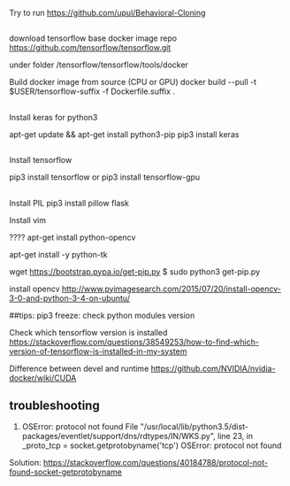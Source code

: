 Try to run https://github.com/upul/Behavioral-Cloning

##
download tensorflow base docker image repo
https://github.com/tensorflow/tensorflow.git

under folder  /tensorflow/tensorflow/tools/docker

Build docker image from source (CPU or GPU)
 docker build --pull -t $USER/tensorflow-suffix -f Dockerfile.suffix .


##
Install keras for python3

apt-get update  && apt-get install python3-pip
pip3 install keras


##
Install tensorflow

pip3 install tensorflow
or
pip3 install tensorflow-gpu


##
Install PIL
pip3 install pillow flask

Install vim

???? apt-get install python-opencv

apt-get install -y python-tk



wget https://bootstrap.pypa.io/get-pip.py
$ sudo python3 get-pip.py

install opencv http://www.pyimagesearch.com/2015/07/20/install-opencv-3-0-and-python-3-4-on-ubuntu/



##tips:
pip3 freeze: check python modules version

Check which tensorflow version is installed
https://stackoverflow.com/questions/38549253/how-to-find-which-version-of-tensorflow-is-installed-in-my-system

Difference between devel and runtime
https://github.com/NVIDIA/nvidia-docker/wiki/CUDA




## troubleshooting

1. OSError: protocol not found
  File "/usr/local/lib/python3.5/dist-packages/eventlet/support/dns/rdtypes/IN/WKS.py", line 23, in <module>
    _proto_tcp = socket.getprotobyname('tcp')
OSError: protocol not found

Solution:
https://stackoverflow.com/questions/40184788/protocol-not-found-socket-getprotobyname


